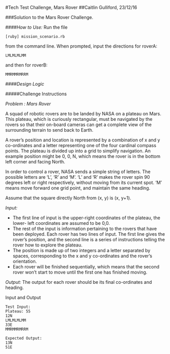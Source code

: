 #Tech Test Challenge, Mars Rover
##Caitlin Gulliford, 23/12/16

###Solution to the Mars Rover Challenge.

####*How to Use:*
Run the file
~~~~
[ruby] mission_scenario.rb
~~~~
from the command line. When prompted, input the directions for roverA:

~~~~
LMLMLMLMM
~~~~

and then for roverB:

~~~~
MMRMMRMRRM
~~~~


####*Design Logic*



#####Challenge Instructions

*Problem : Mars Rover*

A squad of robotic rovers are to be landed by NASA on a plateau on Mars. This plateau, which is curiously rectangular, must be navigated by the rovers so that their on-board cameras can get a complete view of the surrounding terrain to send back to Earth.

A rover’s position and location is represented by a combination of x and y co-ordinates and a letter representing one of the four cardinal compass points. The plateau is divided up into a grid to simplify navigation. An example position might be 0, 0, N, which means the rover is in the bottom left corner and facing North.

In order to control a rover, NASA sends a simple string of letters. The possible letters are ‘L’, ‘R’ and ‘M’. ‘L’ and ‘R’ makes the rover spin 90 degrees left or right respectively, without moving from its current spot. ‘M’ means move forward one grid point, and maintain the same heading.

Assume that the square directly North from (x, y) is (x, y+1).

*Input:*
+ The first line of input is the upper-right coordinates of the plateau, the lower- left coordinates are assumed to be 0,0.
+ The rest of the input is information pertaining to the rovers that have been deployed. Each rover has two lines of input. The first line gives the rover’s position, and the second line is a series of instructions telling the rover how to explore the plateau.
+ The position is made up of two integers and a letter separated by spaces, corresponding to the x and y co-ordinates and the rover’s orientation.
+ Each rover will be finished sequentially, which means that the second rover won’t start to move until the first one has finished moving.

*Output:* The output for each rover should be its final co-ordinates and heading.

Input and Output
~~~~
Test Input:
Plateau: 55
12N
LMLMLMLMM
33E
MMRMMRMRRM

Expected Output:
13N
51E
~~~~
